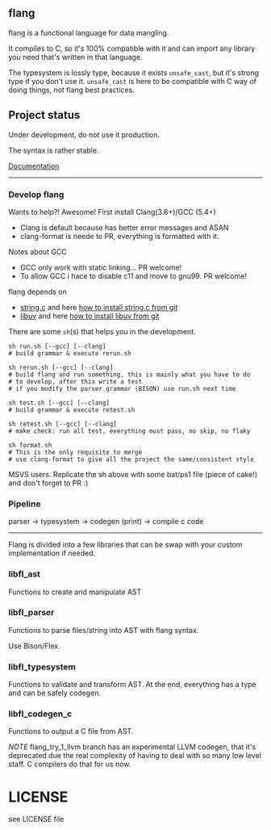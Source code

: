 ## flang

flang is a functional language for data mangling.

It compiles to C, so it's 100% compatible with it and can import any library
you need that's written in that language.

The typesystem is lossly type, because it exists `unsafe_cast`, but it's
strong type if you don't use it. `unsafe_cast` is here to be compatible
with C way of doing things, not flang best practices.

## Project status

Under development, do not use it production.

The syntax is rather stable.

[Documentation](doc/)

---

### Develop flang

Wants to help?! Awesome! First install Clang(3.6+)/GCC (5.4+)

* Clang is default because has better error messages and ASAN
* clang-format is neede to PR, everything is formatted with it.

Notes about GCC

* GCC only work with static linking... PR welcome!
* To allow GCC i hace to disable c11 and move to gnu99. PR welcome!

flang depends on

* [string.c](https://github.com/llafuente/string.c) and here [how to install string.c from git](https://github.com/llafuente/vagrant/blob/master/packages/stringc.sh)
* [libuv](https://github.com/libuv/libuv) and here [how to install libuv from git](https://github.com/llafuente/vagrant/blob/master/packages/libuv.sh)


There are some `sh`(s) that helps you in the development.

    sh run.sh [--gcc] [--clang]
    # build grammar & execute rerun.sh

    sh rerun.sh [--gcc] [--clang]
    # build flang and run something, this is mainly what you have to do
    # to develop, after this write a test
    # if you modify the parser grammar (BISON) use run.sh next time

    sh test.sh [--gcc] [--clang]
    # build grammar & execute retest.sh

    sh retest.sh [--gcc] [--clang]
    # make check: run all test, everything must pass, no skip, no flaky

    sh format.sh
    # This is the only requisite to merge
    # use clang-format to give all the project the same/consistent style


MSVS users. Replicate the sh above with some bat/ps1 file (piece of cake!)
and don't forget to PR :)


### Pipeline

parser -> typesystem -> codegen (print) -> compile c code

---

Flang is divided into a few libraries that can be swap with your custom
implementation if needed.

### libfl_ast

Functions to create and manipulate AST

### libfl_parser

Functions to parse files/string into AST with flang syntax.

Use Bison/Flex.

### libfl_typesystem

Functions to validate and transform AST. At the end, everything has a type and
can be safely codegen.

### libfl_codegen_c

Functions to output a C file from AST.

*NOTE* flang_try_1_llvm branch has an experimental LLVM codegen, that it's
deprecated due the real complexity of having to deal with so many low level
staff. C compilers do that for us now.


# LICENSE

see LICENSE file
